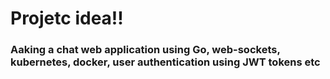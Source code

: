 # Projetc idea!!

### Aaking a chat web application using Go, web-sockets, kubernetes, docker, user authentication using JWT tokens etc